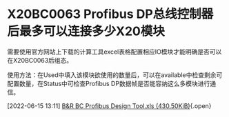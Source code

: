 # X20BC0063 Profibus DP总线控制器后最多可以连接多少X20模块
需要使用官方网站上下载的计算工具excel表格配置相应IO模块才能明确是否可以在X20BC0063后组态。

使用方法：在Used中填入该模块欲使用的数量后，可以在available中检查剩余可配置数量，在Status中可检查Profibus DP数据帧是否能容纳这么多模块进行通信。

[2022-06-15 13:11] [B&R BC Profibus Design Tool.xls (430.50KiB)](./FILES/010X20BC0063%20Profibus%20DP总线控制器后最多可以连接多少X20模块.md/B&R%20BC%20Profibus%20Design%20Tool.xls){.open}
